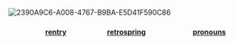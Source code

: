 <p align="center">
  
![2390A9C6-A008-4767-B9BA-E5D41F590C86](https://github.com/user-attachments/assets/41eaa8ba-426f-454f-911d-1166efdfa8bc)

<h4 align="center">
  
[**rentry**](https://rentry.co/antIerqueen)ㅤㅤㅤㅤ ㅤㅤ[**retrospring**](https://retrospring.net/@antlerqueen)ㅤㅤㅤㅤ ㅤㅤㅤ[**pronouns**](https://pronouns.cc/@antlerqueen)

</h4> 


</p>
